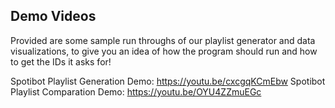## Demo Videos 

Provided are some sample run throughs of our playlist generator and data visualizations, to give you an idea of how the program should run and how to get the IDs it asks for! 

Spotibot Playlist Generation Demo: https://youtu.be/cxcgqKCmEbw
Spotibot Playlist Comparation Demo: https://youtu.be/OYU4ZZmuEGc
